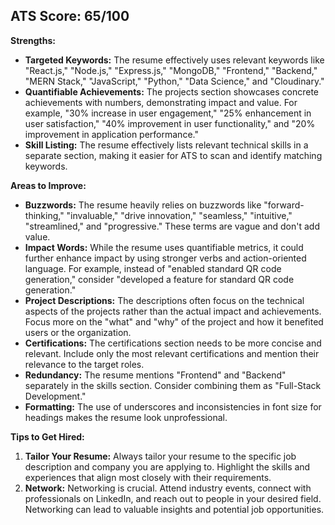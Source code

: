 ## ATS Score: 65/100

**Strengths:**

* **Targeted Keywords:** The resume effectively uses relevant keywords like "React.js," "Node.js," "Express.js," "MongoDB," "Frontend," "Backend," "MERN Stack," "JavaScript," "Python," "Data Science," and "Cloudinary." 
* **Quantifiable Achievements:** The projects section showcases concrete achievements with numbers, demonstrating impact and value. For example, "30% increase in user engagement," "25% enhancement in user satisfaction," "40% improvement in user functionality," and "20% improvement in application performance."
* **Skill Listing:**  The resume effectively lists relevant technical skills in a separate section, making it easier for ATS to scan and identify matching keywords.

**Areas to Improve:**

* **Buzzwords:**  The resume heavily relies on buzzwords like "forward-thinking," "invaluable," "drive innovation," "seamless," "intuitive," "streamlined," and "progressive." These terms are vague and don't add value.
* **Impact Words:** While the resume uses quantifiable metrics, it could further enhance impact by using stronger verbs and action-oriented language. For example, instead of "enabled standard QR code generation," consider "developed a feature for standard QR code generation."
* **Project Descriptions:** The descriptions often focus on the technical aspects of the projects rather than the actual impact and achievements. Focus more on the "what" and "why" of the project and how it benefited users or the organization. 
* **Certifications:** The certifications section needs to be more concise and relevant. Include only the most relevant certifications and mention their relevance to the target roles.
* **Redundancy:**  The resume mentions "Frontend" and "Backend" separately in the skills section. Consider combining them as "Full-Stack Development."
* **Formatting:**  The use of underscores and inconsistencies in font size for headings makes the resume look unprofessional.

**Tips to Get Hired:**

1. **Tailor Your Resume:**  Always tailor your resume to the specific job description and company you are applying to. Highlight the skills and experiences that align most closely with their requirements.
2. **Network:**  Networking is crucial. Attend industry events, connect with professionals on LinkedIn, and reach out to people in your desired field. Networking can lead to valuable insights and potential job opportunities. 
